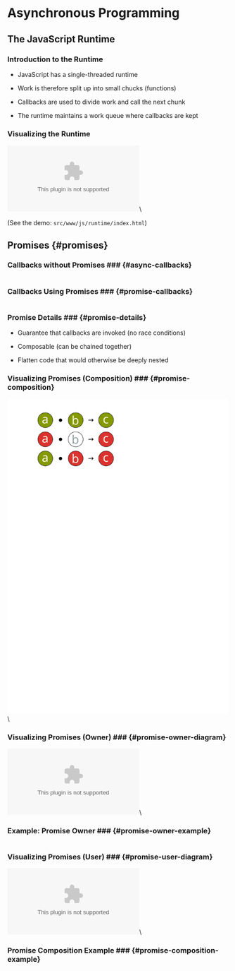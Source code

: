 # Asynchronous Programming

## The JavaScript Runtime

### Introduction to the Runtime

  * JavaScript has a single-threaded runtime

  * Work is therefore split up into small chucks (functions)

  * Callbacks are used to divide work and call the next chunk

  * The runtime maintains a work queue where callbacks are kept

### Visualizing the Runtime

![The JavaScript Event Loop](../../diagrams/js/runtime.dot)\
<!-- Placeholder -->

(See the demo: `src/www/js/runtime/index.html`)

## Promises {#promises}

### Callbacks without Promises ### {#async-callbacks}

~~~ {.javascript insert="../../src/examples/js/promise.js" token="without"}
~~~

### Callbacks Using Promises ### {#promise-callbacks}

~~~ {.javascript insert="../../src/examples/js/promise.js" token="with"}
~~~

### Promise Details ### {#promise-details}

  * Guarantee that callbacks are invoked (no race conditions)

  * Composable (can be chained together)

  * Flatten code that would otherwise be deeply nested

### Visualizing Promises (Composition) ### {#promise-composition}

![](../../diagrams/js/promise-compose.svg)\
<!-- After diagram placeholder -->

### Visualizing Promises (Owner) ### {#promise-owner-diagram}

![](../../diagrams/js/promise-owner.dot)\
<!-- After diagram placeholder -->

### Example: Promise Owner ### {#promise-owner-example}

~~~ {.javascript insert="../../src/spec/promise.spec.js" token="delayed"}
~~~

### Visualizing Promises (User) ### {#promise-user-diagram}

![](../../diagrams/js/promise-user.dot)\
<!-- After diagram placeholder -->

### Promise Composition Example ### {#promise-composition-example}

~~~ {.javascript insert="../../src/spec/promise.spec.js" token="chain"}
~~~
